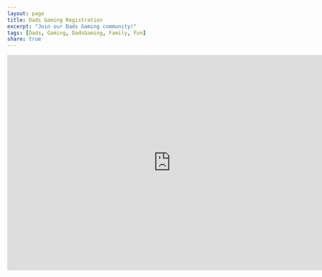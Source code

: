 ```yaml
---
layout: page
title: Dads Gaming Registration
excerpt: "Join our Dads Gaming community!"
tags: [Dads, Gaming, DadsGaming, Family, Fun]
share: true
---
```


<iframe src="https://docs.google.com/forms/d/1ZgX2LAJuZ7kbWHDjoMG5cPYmzYObMCB_3oxll5MBJhE/viewform?embedded=true" width="760" height="500" frameborder="0" marginheight="0" marginwidth="0">Loading...</iframe>
